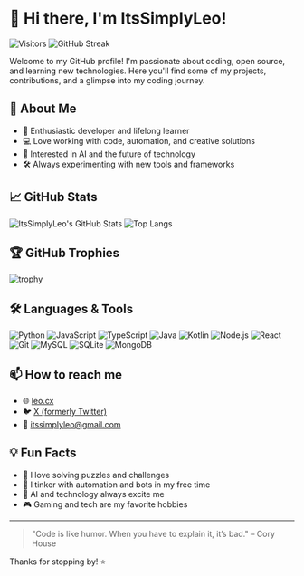 # 👋 Hi there, I'm ItsSimplyLeo!

![Visitors](https://komarev.com/ghpvc/?username=ItsSimplyLeo&color=blue)
![GitHub Streak](https://streak-stats.demolab.com?user=ItsSimplyLeo&theme=tokyonight)

Welcome to my GitHub profile! I'm passionate about coding, open source, and learning new technologies. Here you'll find some of my projects, contributions, and a glimpse into my coding journey.

## 🌟 About Me

- 🚀 Enthusiastic developer and lifelong learner
- 💻 Love working with code, automation, and creative solutions
- 🧠 Interested in AI and the future of technology
- 🛠️ Always experimenting with new tools and frameworks

## 📈 GitHub Stats

![ItsSimplyLeo's GitHub Stats](https://github-readme-stats.vercel.app/api?username=ItsSimplyLeo&show_icons=true&theme=tokyonight&hide=prs)
![Top Langs](https://github-readme-stats.vercel.app/api/top-langs/?username=ItsSimplyLeo&layout=compact&theme=tokyonight)

## 🏆 GitHub Trophies

![trophy](https://github-profile-trophy.vercel.app/?username=ItsSimplyLeo&theme=tokyonight&margin-w=15&column=7)

## 🛠️ Languages & Tools

![Python](https://img.shields.io/badge/-Python-333333?style=flat&logo=python)
![JavaScript](https://img.shields.io/badge/-JavaScript-333333?style=flat&logo=javascript)
![TypeScript](https://img.shields.io/badge/-TypeScript-333333?style=flat&logo=typescript)
![Java](https://img.shields.io/badge/-Java-333333?style=flat&logo=java)
![Kotlin](https://img.shields.io/badge/-Kotlin-333333?style=flat&logo=kotlin)
![Node.js](https://img.shields.io/badge/-Node.js-333333?style=flat&logo=node.js)
![React](https://img.shields.io/badge/-React-333333?style=flat&logo=react)
![Git](https://img.shields.io/badge/-Git-333333?style=flat&logo=git)
![MySQL](https://img.shields.io/badge/-MySQL-333333?style=flat&logo=mysql)
![SQLite](https://img.shields.io/badge/-SQLite-333333?style=flat&logo=sqlite)
![MongoDB](https://img.shields.io/badge/-MongoDB-333333?style=flat&logo=mongodb)

## 📫 How to reach me

- 🌐 [leo.cx](https://leo.cx/)
- 🐦 [X (formerly Twitter)](https://x.com/ItsSimplyLeo)
- 📧 itssimplyleo@gmail.com

## 💡 Fun Facts

- 🧩 I love solving puzzles and challenges
- 🤖 I tinker with automation and bots in my free time
- 🤖 AI and technology always excite me
- 🎮 Gaming and tech are my favorite hobbies

---

> "Code is like humor. When you have to explain it, it’s bad." – Cory House

Thanks for stopping by! ⭐️
